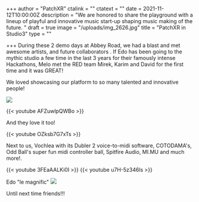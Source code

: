 +++
author = "PatchXR"
ctalink = ""
ctatext = ""
date = 2021-11-12T10:00:00Z
description = "We are honored to share the playground with a lineup of playful and innovative music start-up shaping music making of the future. "
draft = true
image = "/uploads/img_2626.jpg"
title = "PatchXR in Studio3"
type = ""

+++
During these 2 demo days at Abbey Road, we had a blast and met awesome artists, and future collaborators . If Edo has been going to the mythic  studio a few time in the last 3 years for their famously intense Hackathons, Melo met the RED team Mirek, Karim and David for the first time and it was GREAT!

We loved showcasing our platform to so many talented and innovative people!

![](/uploads/abby.jpg)

{{< youtube AFZuwlpQWBo >}}

And they love it too!

{{< youtube OZksb7G7xTs >}}

Next to us, Vochlea with its Dubler 2 voice-to-midi software, COTODAMA's, Odd Ball's super fun midi controller ball, Spitfire Audio,  MI.MU and much more!.

{{< youtube 3FEaAALKi0I >}}
{{< youtube u7H-5z346ls >}}

Edo "le magnific"
![](/uploads/edoat-abbeyroad.jpg)

Until next time friends!!!